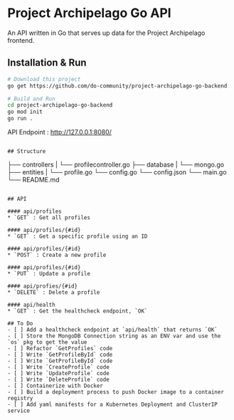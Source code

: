 # Project Archipelago Go API

An API written in Go that serves up data for the Project Archipelago frontend. 

## Installation & Run

```bash
# Download this project
go get https://github.com/do-community/project-archipelago-go-backend
```

```bash
# Build and Run
cd project-archipelago-go-backend
go mod init 
go run .
```

API Endpoint : http://127.0.0.1:8080/

``` 

## Structure

```
├── controllers
|   └── profilecontroller.go
├── database
|   └── mongo.go
├── entities
|   └── profile.go
└── config.go
└── config.json
└── main.go
└── README.md
```

## API

#### api/profiles
* `GET` : Get all profiles

#### api/profiles/{#id}
* `GET` : Get a specific profile using an ID 

#### api/profiles/{#id}
* `POST` : Create a new profile

#### api/profiles/{#id}
* `PUT` : Update a profile 

#### api/profies/{#id}
* `DELETE` : Delete a profile

#### api/health
* `GET` : Get the healthcheck endpoint, `OK`

## To Do
- [ ] Add a healthcheck endpoint at `api/health` that returns `OK` 
- [ ] Store the MongoDB Connection string as an ENV var and use the `os` pkg to get the value 
- [ ] Refactor `GetProfiles` code
- [ ] Write `GetProfileById` code
- [ ] Write `GetProfileById` code 
- [ ] Write `CreateProfile` code 
- [ ] Write `UpdateProfile` code
- [ ] Write `DeleteProfile` code 
- [ ] Containerize with Docker
- [ ] Build a deployment process to push Docker image to a container registry 
- [ ] Add yaml manifests for a Kubernetes Deployment and ClusterIP service